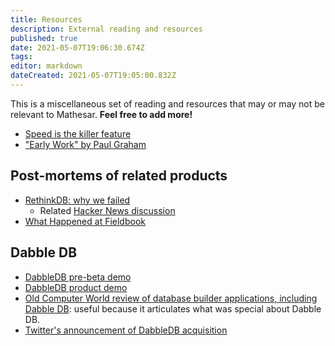 ```yaml
---
title: Resources
description: External reading and resources
published: true
date: 2021-05-07T19:06:30.674Z
tags: 
editor: markdown
dateCreated: 2021-05-07T19:05:00.832Z
---
```


This is a miscellaneous set of reading and resources that may or may not be relevant to Mathesar. **Feel free to add more!**

* [Speed is the killer feature](https://bdickason.com/posts/speed-is-the-killer-feature/)
* ["Early Work" by Paul Graham](http://paulgraham.com/early.html)

## Post-mortems of related products
* [RethinkDB: why we failed](https://www.defmacro.org/2017/01/18/why-rethinkdb-failed.html)
	* Related [Hacker News discussion](https://news.ycombinator.com/item?id=26443406)
* [What Happened at Fieldbook](https://medium.com/the-fieldbook-blog/what-happened-at-fieldbook-d70bf25b3968)

## Dabble DB
- [DabbleDB pre-beta demo](https://www.youtube.com/watch?v=6wZmYMWKLkY)
- [DabbleDB product demo](https://www.youtube.com/watch?v=MCVj5RZOqwY)
- [Old Computer World review of database builder applications, including Dabble DB](https://www.computerworld.com/article/2535560/enterprise-applications-review-4-online-databases-let-you-structure-and-share-your-data.html?page=6): useful because it articulates what was special about Dabble DB.
- [Twitter's announcement of DabbleDB acquisition](https://blog.twitter.com/en_us/a/2010/more-than-dabbling.html)
